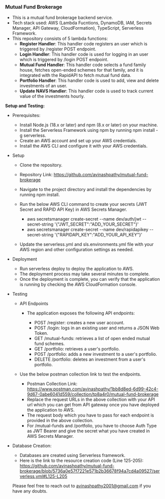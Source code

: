 <h3>Mutual Fund Brokerage</h3>

- This is a mutual fund brokerage backend service.
- Tech stack used: AWS (Lambda Fucntions, DynamoDB, IAM, Secrets Manager, API Gateway, CloudFormation), TypeScript, Serverless Framework.
- This repository consists of 5 lambda functions:
  - <b>Register Handler</b>: This handler code registers an user which is triggered by /register POST endpoint.
  - <b>Login Handler</b>: This handler code is used for logging in an user which is triggered by /login POST endpoint.
  - <b>Mutual Fund Handler</b>: This handler code selects a fund family house, fetches open-ended schemes for that family, and it is integrated with the RapidAPI to fetch mutual fund data.
  - <b>Portfolio Handler</b>: This handler code is used to add, view and delete investments of an user.
  - <b>Update NAVS Handler</b>: This handler code is used to track current value of the investments hourly.

<b>Setup and Testing:</b>

- Prerequisites:

  - Install Node.js (18.x or later) and npm (8.x or later) on your machine.
  - Install the Serverless Framework using npm by running npm install -g serverless.
  - Create an AWS account and set up your AWS credentials.
  - Install the AWS CLI and configure it with your AWS credentials.

- Setup

  - Clone the repository.
  - Repository Link: https://github.com/avinashpathy/mutual-fund-brokerage
  - Navigate to the project directory and install the dependencies by running npm install.
  - Run the below AWS CLI command to create your secrets (JWT Secret and RAPID API Key) in AWS Secrets Manager.

    - aws secretsmanager create-secret --name dev/auth/jwt --secret-string '{"JWT_SECRET":"ADD_YOUR_SECRET"}'
    - aws secretsmanager create-secret --name dev/rapidapikey --secret-string '{"RAPIDAPI_KEY":"ADD_YOUR_API_KEY"}'

  - Update the serverless.yml and sls.environments.yml file with your AWS region and other configuration settings as needed.

- Deployment

  - Run serverless deploy to deploy the application to AWS.
  - The deployment process may take several minutes to complete.
  - Once the deployment is complete, you can verify that the application is running by checking the AWS CloudFormation console.

- Testing

  - API Endpoints

    - The application exposes the following API endpoints:

      - POST /register: creates a new user account.
      - POST /login: logs in an existing user and returns a JSON Web Token.
      - GET /mutual-funds: retrieves a list of open ended mutual fund schemes.
      - GET /portfolio: retrieves a user's portfolio.
      - POST /portfolio: adds a new investment to a user's portfolio.
      - DELETE /portfolio: deletes an investment from a user's portfolio.

  - Use the below postman collection link to test the endpoints.
    - Postman Collection Link: https://www.postman.com/avinashpathy/1bb8d8ed-6d99-42c4-9d67-0abe6041d559/collection/tp8a4r0/mutual-fund-brokerage
    - Replace the request URLs in the above collection with your API url which you can get from API gateway once you have deployed the application to AWS.
    - The request body which you have to pass for each endpoint is provided in the above collection.
    - For /mutual-funds and /portfolio, you have to choose Auth Type as JWT Bearer and give the secret what you have created in AWS Secrets Manager.

- Database Creation:

  - Databases are created using Serverless framework.
  - Here is the link to the resource creation code (Line 125-205): https://github.com/avinashpathy/mutual-fund-brokerage/blob/5736a0e57f7221e571b2b36678f94a7cd4a09527/serverless.yml#L125-L205

  Please feel free to reach out to <a href = "avinashpathy2001@gmail.com">avinashpathy2001@gmail.com</a> if you have any doubts.
